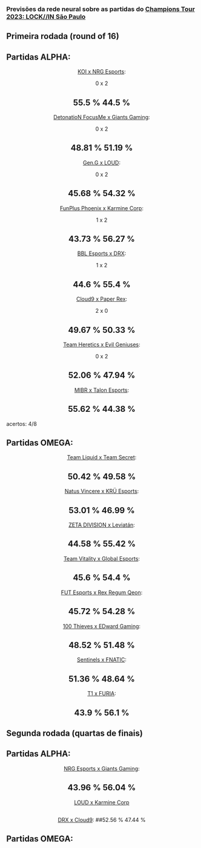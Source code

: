 ### Previsões da rede neural sobre as partidas do [Champions Tour 2023: LOCK//IN São Paulo](https://www.vlr.gg/event/1188/champions-tour-2023-lock-in-s-o-paulo)

## Primeira  rodada (round of 16)
## Partidas ALPHA:
<div id="header" align="center">
  
[KOI x NRG Esports](https://www.vlr.gg/167348/koi-vs-nrg-esports-champions-tour-2023-lock-in-s-o-paulo-alpha-ro16):
 
  0 x 2
  ## 55.5 % 44.5 %


[DetonatioN FocusMe x Giants Gaming](https://www.vlr.gg/167349/detonation-focusme-vs-giants-gaming-champions-tour-2023-lock-in-s-o-paulo-alpha-ro16): 
 
  0 x 2
  ## 48.81 %  51.19 %


[Gen.G x LOUD](https://www.vlr.gg/167350/gen-g-vs-loud-champions-tour-2023-lock-in-s-o-paulo-alpha-ro16):

  0 x 2
  ## 45.68 % 54.32 % 


[FunPlus Phoenix x Karmine Corp](https://www.vlr.gg/167351/funplus-phoenix-vs-karmine-corp-champions-tour-2023-lock-in-s-o-paulo-alpha-ro16):
  
  1 x 2
## 43.73 % 56.27 % 


[BBL Esports x DRX](https://www.vlr.gg/167352/bbl-esports-vs-drx-champions-tour-2023-lock-in-s-o-paulo-alpha-ro16):

  1 x 2
  ## 44.6 % 55.4 % 


[Cloud9 x Paper Rex](https://www.vlr.gg/167353/cloud9-vs-paper-rex-champions-tour-2023-lock-in-s-o-paulo-alpha-ro16):
 
  2 x 0
## 49.67 %  50.33 % 


[Team Heretics x Evil Geniuses](https://www.vlr.gg/167354/team-heretics-vs-evil-geniuses-champions-tour-2023-lock-in-s-o-paulo-alpha-ro16):

  0 x 2
  ## 52.06 %  47.94 % 


[MIBR x Talon Esports](https://www.vlr.gg/167355/mibr-vs-talon-esports-champions-tour-2023-lock-in-s-o-paulo-alpha-ro16):
## 55.62 %  44.38 % 
  
</div>
acertos: 4/8

## Partidas OMEGA:

<div id="footer" align="center">
  
[Team Liquid x Team Secret](https://www.vlr.gg/167362/team-liquid-vs-team-secret-champions-tour-2023-lock-in-s-o-paulo-omega-ro16):
## 50.42 %  49.58 % 


[Natus Vincere x KRÜ Esports](https://www.vlr.gg/167363/natus-vincere-vs-kr-esports-champions-tour-2023-lock-in-s-o-paulo-omega-ro16):
## 53.01 %  46.99 % 


[ZETA DIVISION x Leviatán](https://www.vlr.gg/167364/zeta-division-vs-leviat-n-champions-tour-2023-lock-in-s-o-paulo-omega-ro16):
## 44.58 %  55.42 % 


[Team Vitality x Global Esports](https://www.vlr.gg/167365/team-vitality-vs-global-esports-champions-tour-2023-lock-in-s-o-paulo-omega-ro16):
## 45.6 %  54.4 % 


[FUT Esports x Rex Regum Qeon](https://www.vlr.gg/167366/fut-esports-vs-rex-regum-qeon-champions-tour-2023-lock-in-s-o-paulo-omega-ro16):
## 45.72 %  54.28 % 


[100 Thieves x EDward Gaming](https://www.vlr.gg/167367/100-thieves-vs-edward-gaming-champions-tour-2023-lock-in-s-o-paulo-omega-ro16):
## 48.52 %  51.48 % 


[Sentinels x FNATIC](https://www.vlr.gg/167368/sentinels-vs-fnatic-champions-tour-2023-lock-in-s-o-paulo-omega-ro16):
## 51.36 %  48.64 % 


[T1 x FURIA](https://www.vlr.gg/167369/t1-vs-furia-champions-tour-2023-lock-in-s-o-paulo-omega-ro16):
## 43.9 %  56.1 % 
  
</div>


## Segunda rodada (quartas de finais)
## Partidas ALPHA:
<div id="footer" align="center">
  
[NRG Esports x Giants Gaming](https://www.vlr.gg/167356/nrg-esports-vs-giants-gaming-champions-tour-2023-lock-in-s-o-paulo-alpha-qf):
## 43.96 %  56.04 % 
  
[LOUD x Karmine Corp]()
##
 
[DRX x Cloud9](https://www.vlr.gg/167358/drx-vs-cloud9-champions-tour-2023-lock-in-s-o-paulo-alpha-qf):
##52.56 %  47.44 % 
</div>

## Partidas OMEGA:
